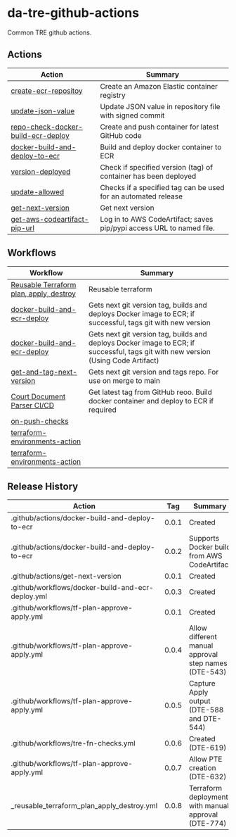 # da-tre-github-actions

Common TRE github actions.

## Actions
| Action                                                                           | Summary                                                              |
|----------------------------------------------------------------------------------|----------------------------------------------------------------------|
| [create-ecr-repositoy](create-ecr-repository)                                    | Create an Amazon Elastic container registry                          |
| [update-json-value](update-json-value)                                           | Update JSON value in repository file with signed commit              |
| [repo-check-docker-build-ecr-deploy](repo-check-docker-build-ecr-deploy)         | Create and push container for latest GitHub code                     |
| [docker-build-and-deploy-to-ecr](.github/actions/docker-build-and-deploy-to-ecr) | Build and deploy docker container to ECR                             |
| [version-deployed](version-deployed)                                             | Check if specified version (tag) of container has been deployed      |
| [update-allowed](update-allowed)                                                 | Checks if a specified tag can be used for an automated release       |
| [get-next-version](.github/actions/get-next-version)                             | Get next version                                                     |
| [get-aws-codeartifact-pip-url](.github/actions/get-aws-codeartifact-pip-url)     | Log in to AWS CodeArtifact; saves pip/pypi access URL to named file. |

## Workflows
| Workflow                                                                                                | Summary            |
|---------------------------------------------------------------------------------------------------------|--------------------|
| [Reusable Terraform plan, apply, destroy](.github/workflows/_reusable_terraform_plan_apply_destroy.yml) | Reusable terraform |
| [docker-build-and-ecr-deploy](.github/workflows/docker-build-and-ecr-deploy.yml)                        |Gets next git version tag, builds and deploys Docker image to ECR; if successful, tags git with new version|
| [docker-build-and-ecr-deploy](.github/workflows/docker-build-and-ecr-deploy-using-code-artifact.yml)    |Gets next git version tag, builds and deploys Docker image to ECR; if successful, tags git with new version (Using Code Artifact)|
| [get-and-tag-next-version](.github/workflows/get-and-tag-next-version.yml)                              |Gets next git version and tags repo. For use on merge to main|
| [Court Document Parser CI/CD](.github/workflows/repo-check-docker-build-ecr-deploy.yml)                 |Get latest tag from GitHub reoo. Build docker container and deploy to ECR if required  |
| [on-push-checks](.github/workflows/repo-check-docker-build-ecr-deploy.yml)                              ||
| [terraform-environments-action](.github/workflows/tf-plan-approve-apply.yml)                            ||
| [terraform-environments-action](.github/workflows/tf-plan.yml)                                          ||

## Release History

| Action                                            | Tag   | Summary                                              |
| ------------------------------------------------- | ----- | ---------------------------------------------------- |
| .github/actions/docker-build-and-deploy-to-ecr    | 0.0.1 | Created                                              |
| .github/actions/docker-build-and-deploy-to-ecr    | 0.0.2 | Supports Docker build from AWS CodeArtifact          |
| .github/actions/get-next-version                  | 0.0.1 | Created                                              |
| .github/workflows/docker-build-and-ecr-deploy.yml | 0.0.3 | Created                                              |
| .github/workflows/tf-plan-approve-apply.yml       | 0.0.1 | Created                                              |
| .github/workflows/tf-plan-approve-apply.yml       | 0.0.4 | Allow different manual approval step names (DTE-543) |
| .github/workflows/tf-plan-approve-apply.yml       | 0.0.5 | Capture Apply output (DTE-588 and DTE-544)           |
| .github/workflows/tre-fn-checks.yml               | 0.0.6 | Created (DTE-619)          |                         |
| .github/workflows/tf-plan-approve-apply.yml       | 0.0.7 | Allow PTE creation (DTE-632)                         |
| _reusable_terraform_plan_apply_destroy.yml        | 0.0.8 | Terraform deployment with manual approval (DTE-774)  |
